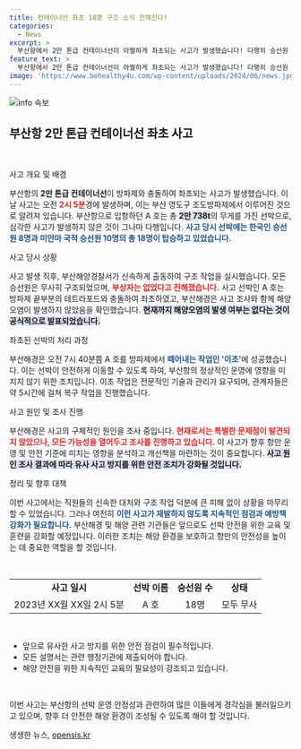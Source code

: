 ```yaml
---
title: 컨테이너선 좌초 18명 구조 소식 전해진다!
categories:
  - News
excerpt: >
  부산항에서 2만 톤급 컨테이너선이 아찔하게 좌초되는 사고가 발생했습니다! 다행히 승선원 모두 무사했지만, 사고 원인과 해양오염 여부가 주목받고 있습니다.
feature_text: >
  부산항에서 2만 톤급 컨테이너선이 아찔하게 좌초되는 사고가 발생했습니다! 다행히 승선원 모두 무사했지만, 사고 원인과 해양오염 여부가 주목받고 있습니다.
image: 'https://www.behealthy4u.com/wp-content/uploads/2024/06/news.jpg'
---
```


<p><img src="https://www.behealthy4u.com/wp-content/uploads/2024/06/news.jpg" alt="info 속보" /></p>

<h2 data-ke-size="size26">부산항 2만 톤급 컨테이너선 좌초 사고</h2>

<p data-ke-size="size16">&nbsp;</p>

<p>사고 개요 및 배경</p>

<p>부산항의 <b>2만 톤급 컨테이너선</b>이 방파제와 충돌하여 좌초되는 사고가 발생했습니다. 이날 사고는 오전 <b><span style="color: #ee2323;">2시 5분</span></b>경에 발생하며, 이는 부산 영도구 조도방파제에서 이루어진 것으로 알려져 있습니다. 부산항으로 입항하던 A 호는 총 <b><span style="background-color: #21538527;">2만 738t</span></b>의 무게를 가진 선박으로, 심각한 사고가 발생하지 않은 것이 그나마 다행입니다. <b><span style="color: #1a5490;">사고 당시 선박에는 한국인 승선원 8명과 미얀마 국적 승선원 10명의 총 18명이 탑승하고 있었습니다.</span></b> </p>

<p>사고 당시 상황</p>

<p>사고 발생 직후, 부산해양경찰서가 신속하게 출동하여 구조 작업을 실시했습니다. 모든 승선원은 무사히 구조되었으며, <b><span style="color: #ee2323;">부상자는 없었다고 전해졌습니다.</span></b> 사고 선박인 A 호는 방파제 끝부분의 테트라포드와 충돌하여 좌초하였고, 부산해경은 사고 조사와 함께 해양 오염이 발생하지 않았음을 확인했습니다. <b><span style="background-color: #21538527;">현재까지 해양오염의 발생 여부는 없다는 것이 공식적으로 발표되었습니다.</span></b></p>

<p>좌초된 선박의 처리 과정</p>

<p>부산해경은 오전 7시 40분쯤 A 호를 방파제에서 <b><span style="color: #1a5490;">떼어내는 작업인 '이초'</span></b>에 성공했습니다. 이는 선박이 안전하게 이동할 수 있도록 하여, 부산항의 정상적인 운영에 영향을 미치지 않기 위한 조치입니다. 이초 작업은 전문적인 기술과 관리가 요구되며, 관계자들은 약 5시간에 걸쳐 복구 작업을 진행했습니다. </p>

<p>사고 원인 및 조사 진행</p>

<p>부산해경은 사고의 구체적인 원인을 조사 중입니다. <b><span style="color: #ee2323;">현재로서는 특별한 문제점이 발견되지 않았으나, 모든 가능성을 열어두고 조사를 진행하고 있습니다.</span></b> 이 사고가 향후 항만 운영 및 안전 기준에 미치는 영향을 분석하고 개선책을 마련하는 것이 중요합니다. <b><span style="background-color: #21538527;">사고 원인 조사 결과에 따라 유사 사고 방지를 위한 안전 조치가 강화될 것입니다.</span></b></p>

<p>정리 및 향후 대책</p>

<p>이번 사고에서는 직원들의 신속한 대처와 구조 작업 덕분에 큰 피해 없이 상황을 마무리할 수 있었습니다. 그러나 여전히 <b><span style="color: #1a5490;">이런 사고가 재발하지 않도록 지속적인 점검과 예방책 강화가 필요합니다.</span></b> 부산해경 및 해양 관련 기관들은 앞으로도 선박 안전을 위한 교육 및 훈련을 강화할 예정입니다. 이러한 조치는 해양 환경을 보호하고 항만의 안전성을 높이는 데 중요한 역할을 할 것입니다. </p>

<p data-ke-size="size16">&nbsp;</p>

<table style="width: 100%; border-collapse: collapse;">
<tr>
<td style="text-align: center; height: 17px;"><b>사고 일시</b></td>
<td style="text-align: center; height: 17px;"><b>선박 이름</b></td>
<td style="text-align: center; height: 17px;"><b>승선원 수</b></td>
<td style="text-align: center; height: 17px;"><b>상태</b></td>
</tr>
<tr>
<td style="text-align: center; height: 17px;">2023년 XX월 XX일 2시 5분</td>
<td style="text-align: center; height: 17px;">A 호</td>
<td style="text-align: center; height: 17px;">18명</td>
<td style="text-align: center; height: 17px;">모두 무사</td>
</tr>
</table>

<p data-ke-size="size16">&nbsp;</p>

<ul>
<li>앞으로 유사한 사고 방지를 위한 안전 점검이 필수적입니다.</li>
<li>모든 설명서는 관련 행정기관에 제출되어야 합니다.</li>
<li>해양 안전을 위한 지속적인 교육의 필요성이 강조되고 있습니다.</li>
</ul>

<p data-ke-size="size16">&nbsp;</p>

<p>이번 사고는 부산항의 선박 운영 안정성과 관련하여 많은 이들에게 경각심을 불러일으키고 있으며, 향후 더 안전한 해양 환경이 조성될 수 있도록 해야 할 것입니다.</p>
생생한 뉴스, <a href="https://opensis.kr" rel="dofollow">opensis.kr</a>


